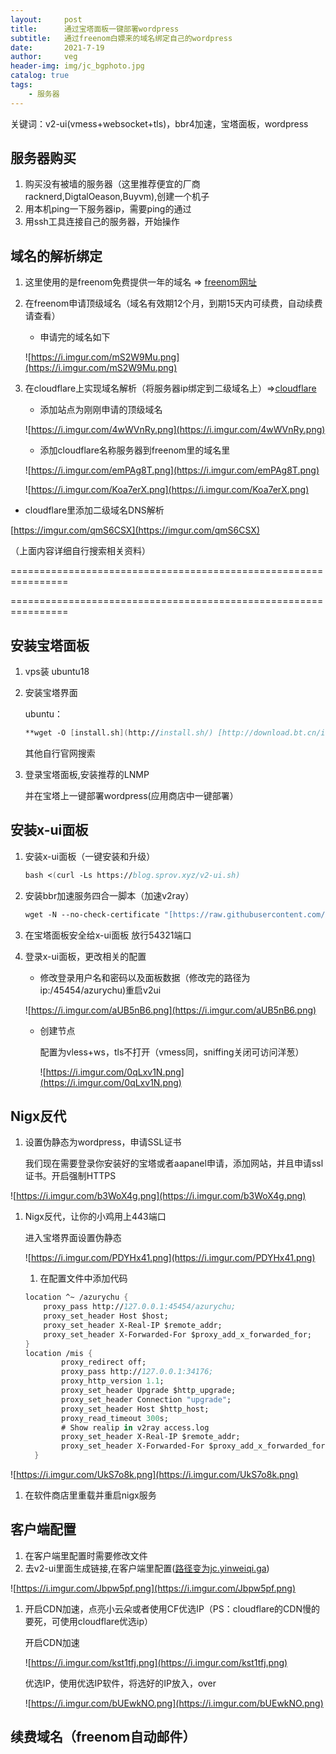 ```yaml
---
layout:     post
title:      通过宝塔面板一键部署wordpress
subtitle:   通过freenom白嫖来的域名绑定自己的wordpress
date:       2021-7-19
author:     veg
header-img: img/jc_bgphoto.jpg
catalog: true
tags:
    - 服务器
---
```

关键词：v2-ui(vmess+websocket+tls)，bbr4加速，宝塔面板，wordpress

## 服务器购买

1. 购买没有被墙的服务器（这里推荐便宜的厂商racknerd,DigtalOeason,Buyvm),创建一个机子
2. 用本机ping一下服务器ip，需要ping的通过
3. 用ssh工具连接自己的服务器，开始操作

## 域名的解析绑定

1. 这里使用的是freenom免费提供一年的域名 ⇒ [freenom网址](https://www.freenom.com/) 
2. 在freenom申请顶级域名（域名有效期12个月，到期15天内可续费，自动续费请查看）
    - 申请完的域名如下

    ![https://i.imgur.com/mS2W9Mu.png](https://i.imgur.com/mS2W9Mu.png)

3. 在cloudflare上实现域名解析（将服务器ip绑定到二级域名上）⇒[cloudflare](https://www.cloudflare.com/)
    - 添加站点为刚刚申请的顶级域名

    ![https://i.imgur.com/4wWVnRy.png](https://i.imgur.com/4wWVnRy.png)

    - 添加cloudflare名称服务器到freenom里的域名里

    ![https://i.imgur.com/emPAg8T.png](https://i.imgur.com/emPAg8T.png)

    ![https://i.imgur.com/Koa7erX.png](https://i.imgur.com/Koa7erX.png)

- cloudflare里添加二级域名DNS解析

[https://imgur.com/qmS6CSX](https://imgur.com/qmS6CSX)

（上面内容详细自行搜索相关资料）

================================================================

================================================================

## 安装宝塔面板

1. vps装 ubuntu18
2. 安装宝塔界面

    ubuntu：

    ```fsharp
    **wget -O [install.sh](http://install.sh/) [http://download.bt.cn/install/install-ubuntu_6.0.sh](http://download.bt.cn/install/install-ubuntu_6.0.sh) && sudo bash [install.sh](http://install.sh/)**
    ```

    其他自行官网搜索

3. 登录宝塔面板,安装推荐的LNMP

    并在宝塔上一键部署wordpress(应用商店中一键部署）

## 安装x-ui面板

1. 安装x-ui面板（一键安装和升级）

    ```fsharp
    bash <(curl -Ls https://blog.sprov.xyz/v2-ui.sh)
    ```

2. 安装bbr加速服务四合一脚本（加速v2ray）

    ```fsharp
    wget -N --no-check-certificate "[https://raw.githubusercontent.com/chiakge/Linux-NetSpeed/master/tcp.sh](https://raw.githubusercontent.com/chiakge/Linux-NetSpeed/master/tcp.sh)" && chmod +x [tcp.sh](http://tcp.sh/) && ./tcp.sh
    ```

3. 在宝塔面板安全给x-ui面板 放行54321端口
4. 登录x-ui面板，更改相关的配置
    - 修改登录用户名和密码以及面板数据（修改完的路径为ip:/45454/azurychu)重启v2ui

    ![https://i.imgur.com/aUB5nB6.png](https://i.imgur.com/aUB5nB6.png)

    - 创建节点

        配置为vless+ws，tls不打开（vmess同，sniffing关闭可访问洋葱）

        ![https://i.imgur.com/0qLxv1N.png](https://i.imgur.com/0qLxv1N.png)

## Nigx反代

1. 设置伪静态为wordpress，申请SSL证书

    我们现在需要登录你安装好的宝塔或者aapanel申请，添加网站，并且申请ssl证书。开启强制HTTPS

![https://i.imgur.com/b3WoX4g.png](https://i.imgur.com/b3WoX4g.png)

1. Nigx反代，让你的小鸡用上443端口

    进入宝塔界面设置伪静态

    ![https://i.imgur.com/PDYHx41.png](https://i.imgur.com/PDYHx41.png)

    1. 在配置文件中添加代码

    ```fsharp
    location ^~ /azurychu {
        proxy_pass http://127.0.0.1:45454/azurychu; 
        proxy_set_header Host $host;
        proxy_set_header X-Real-IP $remote_addr;
        proxy_set_header X-Forwarded-For $proxy_add_x_forwarded_for;
    }
    location /mis {
            proxy_redirect off;
            proxy_pass http://127.0.0.1:34176;
            proxy_http_version 1.1;
            proxy_set_header Upgrade $http_upgrade;
            proxy_set_header Connection "upgrade";
            proxy_set_header Host $http_host;
            proxy_read_timeout 300s;
            # Show realip in v2ray access.log
            proxy_set_header X-Real-IP $remote_addr;
            proxy_set_header X-Forwarded-For $proxy_add_x_forwarded_for;
      }
    ```

![https://i.imgur.com/UkS7o8k.png](https://i.imgur.com/UkS7o8k.png)

1. 在软件商店里重载并重启nigx服务

## 客户端配置

1. 在客户端里配置时需要修改文件
2. 去v2-ui里面生成链接,在客户端里配置([路径变为jc.yinweiqi.ga](http://xn--jc-tz2c54t3kqcw9d.yinweiqi.ga/))

![https://i.imgur.com/Jbpw5pf.png](https://i.imgur.com/Jbpw5pf.png)

1. 开启CDN加速，点亮小云朵或者使用CF优选IP（PS：cloudflare的CDN慢的要死，可使用cloudflare优选ip）

    开启CDN加速

    ![https://i.imgur.com/kst1tfj.png](https://i.imgur.com/kst1tfj.png)

    优选IP，使用优选IP软件，将选好的IP放入，over

    ![https://i.imgur.com/bUEwkNO.png](https://i.imgur.com/bUEwkNO.png)

## 续费域名（freenom自动邮件）